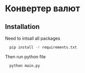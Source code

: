 # Конвертер валют




## Installation

Need to intsall all packages

```bash
  pip install -r requirements.txt
```
Then run python file
```bash
  python main.py
```
